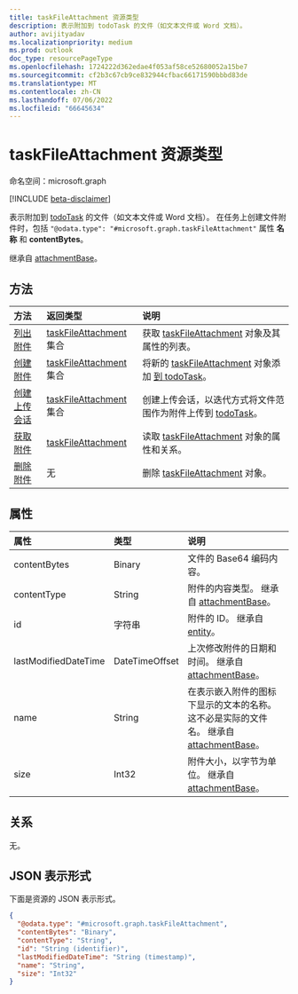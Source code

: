 ```yaml
---
title: taskFileAttachment 资源类型
description: 表示附加到 todoTask 的文件（如文本文件或 Word 文档）。
author: avijityadav
ms.localizationpriority: medium
ms.prod: outlook
doc_type: resourcePageType
ms.openlocfilehash: 1724222d362edae4f053af58ce52680052a15be7
ms.sourcegitcommit: cf2b3c67cb9ce832944cfbac66171590bbbd83de
ms.translationtype: MT
ms.contentlocale: zh-CN
ms.lasthandoff: 07/06/2022
ms.locfileid: "66645634"
---
```

# <a name="taskfileattachment-resource-type"></a>taskFileAttachment 资源类型

命名空间：microsoft.graph

[!INCLUDE [beta-disclaimer](../../includes/beta-disclaimer.md)]

表示附加到 [todoTask](../resources/todotask.md) 的文件（如文本文件或 Word 文档）。
在任务上创建文件附件时，包括 `"@odata.type": "#microsoft.graph.taskFileAttachment"` 属性 **名称** 和 **contentBytes**。

继承自 [attachmentBase](../resources/attachmentbase.md)。

## <a name="methods"></a>方法
|方法|返回类型|说明|
|:---|:---|:---|
|[列出附件](../api/todotask-list-attachments.md)|[taskFileAttachment](../resources/taskfileattachment.md) 集合|获取 [taskFileAttachment](../resources/taskfileattachment.md) 对象及其属性的列表。|
|[创建附件](../api/todotask-post-attachments.md)|[taskFileAttachment](../resources/taskfileattachment.md) 集合|将新的 [taskFileAttachment](../resources/taskfileattachment.md) 对象添加 [到 todoTask](../resources/todotask.md)。|
|[创建上传会话](../api/taskfileattachment-createuploadsession.md)|[taskFileAttachment](../resources/taskfileattachment.md) 集合|创建上传会话，以迭代方式将文件范围作为附件上传到 [todoTask](../resources/todotask.md)。|
|[获取附件](../api/taskfileattachment-get.md)|[taskFileAttachment](../resources/taskfileattachment.md)|读取 [taskFileAttachment](../resources/taskfileattachment.md) 对象的属性和关系。|
|[删除附件](../api/taskfileattachment-delete.md)|无|删除 [taskFileAttachment](../resources/taskfileattachment.md) 对象。|

## <a name="properties"></a>属性
|属性|类型|说明|
|:---|:---|:---|
|contentBytes|Binary|文件的 Base64 编码内容。|
|contentType|String|附件的内容类型。 继承自 [attachmentBase](../resources/attachmentbase.md)。|
|id|字符串|附件的 ID。 继承自 [entity](../resources/entity.md)。|
|lastModifiedDateTime|DateTimeOffset|上次修改附件的日期和时间。 继承自 [attachmentBase](../resources/attachmentbase.md)。|
|name|String|在表示嵌入附件的图标下显示的文本的名称。 这不必是实际的文件名。 继承自 [attachmentBase](../resources/attachmentbase.md)。|
|size|Int32|附件大小，以字节为单位。 继承自 [attachmentBase](../resources/attachmentbase.md)。|


## <a name="relationships"></a>关系
无。

## <a name="json-representation"></a>JSON 表示形式
下面是资源的 JSON 表示形式。
<!-- {
  "blockType": "resource",
  "keyProperty": "id",
  "@odata.type": "microsoft.graph.taskFileAttachment",
  "baseType": "microsoft.graph.attachmentBase",
  "openType": false
}
-->
``` json
{
  "@odata.type": "#microsoft.graph.taskFileAttachment",
  "contentBytes": "Binary",
  "contentType": "String",
  "id": "String (identifier)",
  "lastModifiedDateTime": "String (timestamp)",
  "name": "String",
  "size": "Int32"
}
```

